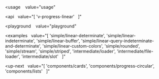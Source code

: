 <usage
   value="usage"
></usage>

<api
  value="[
  'v-progress-linear'
  ]"
></api>

<playground
   value="playground"
></playground>

<examples
  value="[
  'simple/linear-determinate',
  'simple/linear-indeterminate',
  'simple/linear-buffer',
  'simple/linear-query-indeterminate-and-determinate',
  'simple/linear-custom-colors',
  'simple/rounded',
  'simple/stream',
  'simple/striped',
  'intermediate/loader',
  'intermediate/file-loader',
  'intermediate/slot'
  ]"
></examples>

<up-next
  value="[
  'components/cards',
  'components/progress-circular',
  'components/lists'
  ]"
></up-next>